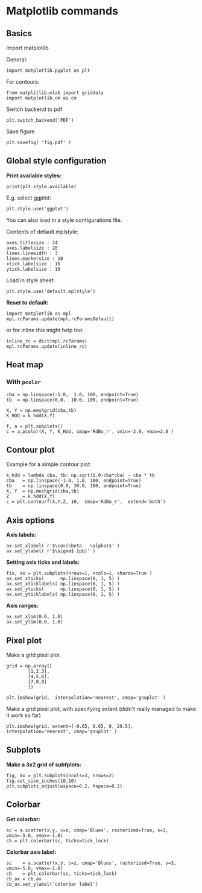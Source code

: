 # Matplotlib commands


## Basics

Import matplotlib

General:

~~~~
import matplotlib.pyplot as plt
~~~~

For contours:

~~~~
from matplitlib.mlab import griddata
import matplotlib.cm as cm
~~~~

Switch backend to pdf

~~~~
plt.switch_backend('PDF')
~~~~

Save figure

~~~~
plt.savefig( 'fig.pdf' )
~~~~

## Global style configuration

**Print available styles:**

~~~~
print(plt.style.available)
~~~~

E.g. select ggplot:

~~~~
plt.style.use('ggplot')
~~~~

You can also load in a style configurations file.

Contents of default.mplstyle:

~~~~
axes.titlesize : 24
axes.labelsize : 20
lines.linewidth : 3
lines.markersize : 10
xtick.labelsize : 16
ytick.labelsize : 16
~~~~

Load in style sheet:

~~~~
plt.style.use('default.mplstyle')
~~~~

**Reset to default:**

~~~~
import matplotlib as mpl
mpl.rcParams.update(mpl.rcParamsDefault)
~~~~

or for inline this might help too:

~~~~
inline_rc = dict(mpl.rcParams)
mpl.rcParams.update(inline_rc)
~~~~

## Heat map


### With `pcolor`

~~~~
cba = np.linspace(-1.0,  1.0, 100, endpoint=True)
tb  = np.linspace(0.0,  10.0, 100, endpoint=True)

X, Y = np.meshgrid(cba,tb)
K_HDD = k_hdd(X,Y)

f, a = plt.subplots()
c = a.pcolor(X, Y, K_HUU, cmap='RdBu_r', vmin=-2.0, vmax=2.0 )
~~~~

## Contour plot

Example for a simple contour plot:

~~~~
k_hdd = lambda cba, tb: np.sqrt(1.0-cba*cba) - cba * tb
cba   = np.linspace(-1.0, 1.0, 100, endpoint=True)
tb    = np.linspace(0.0, 30.0, 100, endpoint=True)
X, Y  = np.meshgrid(cba,tb)
Z     = k_hdd(X,Y)
c = plt.contourf(X,Y,Z, 10,  cmap='RdBu_r',  extend='both')
~~~~

## Axis options

**Axis labels:**

~~~~
ax.set_xlabel( r'$\cos(\beta - \alpha)$' )
ax.set_ylabel( r'$\sigma$ [pb]' )
~~~~

**Setting axis ticks and labels:**

~~~~
fix, ax = plt.subplots(nrows=1, ncols=1, sharex=True )
ax.set_xticks(      np.linspace(0, 1, 5) )
ax.set_xticklabels( np.linspace(0, 1, 5) )
ax.set_yticks(      np.linspace(0, 1, 5) )
ax.set_yticklabels( np.linspace(0, 1, 5) )
~~~~

**Axis ranges:**

~~~~
ax.set_xlim(0.0, 1.0)
ax.set_ylim(0.0, 1.0)
~~~~

## Pixel plot

Make a grid pixel plot

~~~~
grid = np.array([
        [1,2,3],
        [4,5,6],
        [7,8,9]
        ])

plt.imshow(grid,  interpolation='nearest', cmap='gnuplot' )
~~~~


Make a grid pixel plot, with specifying extent (didn't really managed to make it work so far)

~~~~
plt.imshow(grid, extent=[-0.65, 0.65, 0, 20.5], interpolation='nearest', cmap='gnuplot' )
~~~~

## Subplots

**Make a 3x2 grid of subfplots:**

~~~~
fig, ax = plt.subplots(ncols=3, nrows=2)
fig.set_size_inches(10,10)
plt.subplots_adjust(wspace=0.2, hspace=0.2)
~~~~


## Colorbar


**Get colorbar:**

~~~~
sc = a.scatter(x,y, c=z, cmap='Blues', rasterized=True, s=3, vmin=-5.0, vmax=-1.0)
cb = plt.colorbar(sc, ticks=tick_lock)
~~~~

**Colorbar axis label:**

~~~~
sc    = a.scatter(x,y, c=z, cmap='Blues', rasterized=True, s=3, vmin=-5.0, vmax=-1.0)
cb    = plt.colorbar(sc, ticks=tick_lock)
cb_ax = cb.ax
cb_ax.set_ylabel('colorbar label') 
~~~~
